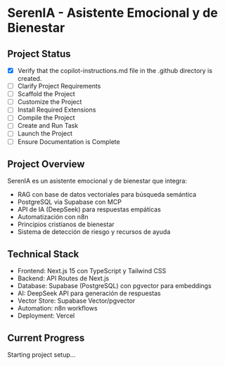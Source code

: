 # SerenIA - Asistente Emocional y de Bienestar

## Project Status
- [x] Verify that the copilot-instructions.md file in the .github directory is created.
- [ ] Clarify Project Requirements
- [ ] Scaffold the Project
- [ ] Customize the Project  
- [ ] Install Required Extensions
- [ ] Compile the Project
- [ ] Create and Run Task
- [ ] Launch the Project
- [ ] Ensure Documentation is Complete

## Project Overview
SerenIA es un asistente emocional y de bienestar que integra:
- RAG con base de datos vectoriales para búsqueda semántica
- PostgreSQL via Supabase con MCP
- API de IA (DeepSeek) para respuestas empáticas
- Automatización con n8n
- Principios cristianos de bienestar
- Sistema de detección de riesgo y recursos de ayuda

## Technical Stack
- Frontend: Next.js 15 con TypeScript y Tailwind CSS
- Backend: API Routes de Next.js
- Database: Supabase (PostgreSQL) con pgvector para embeddings
- AI: DeepSeek API para generación de respuestas
- Vector Store: Supabase Vector/pgvector
- Automation: n8n workflows
- Deployment: Vercel

## Current Progress
Starting project setup...